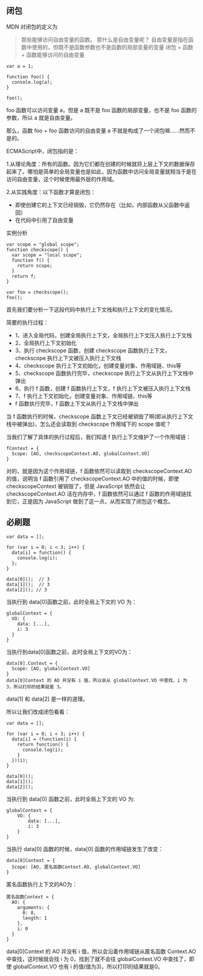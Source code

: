 闭包
-----------------------------------------------------------------------------------------------
MDN 对闭包的定义为
>那些能够访问自由变量的函数。
那什么是自由变量呢？
> 自由变量是指在函数中使用的，但既不是函数参数也不是函数的局部变量的变量
>闭包 = 函数 + 函数能够访问的自由变量
```
var a = 1;

function foo() {
  console.log(a);
}

foo();
```
foo 函数可以访问变量 a，但是 a 既不是 foo 函数的局部变量，也不是 foo 函数的参数，所以 a 就是自由变量。

那么，函数 foo + foo 函数访问的自由变量 a 不就是构成了一个闭包嘛……然而不是的。

ECMAScript中，闭包指的是：

1.从理论角度：所有的函数。因为它们都在创建的时候就将上层上下文的数据保存起来了。哪怕是简单的全局变量也是如此，因为函数中访问全局变量就相当于是在访问自由变量，这个时候使用最外层的作用域。

2.从实践角度：以下函数才算是闭包：

- 即使创建它的上下文已经销毁，它仍然存在（比如，内部函数从父函数中返回）
- 在代码中引用了自由变量

实例分析

```
var scope = "global scope";
function checkscope() {
  var scope = "local scope";
  function f() {
    return scope;
  }
  return f;
}

var foo = checkscope();
foo();
```
首先我们要分析一下这段代码中执行上下文栈和执行上下文的变化情况。

简要的执行过程：

- 1、进入全局代码，创建全局执行上下文，全局执行上下文压入执行上下文栈
- 2、全局执行上下文初始化
- 3、执行 checkscope 函数，创建 checkscope 函数执行上下文，checkscope 执行上下文被压入执行上下文栈
- 4、checkscope 执行上下文初始化，创建变量对象、作用域链、this等
- 5、checkscope 函数执行完毕，checkscope 执行上下文从执行上下文栈中弹出
- 6、执行 f 函数，创建 f 函数执行上下文，f 执行上下文被压入执行上下文栈
- 7、f 执行上下文初始化，创建变量对象、作用域链、this等
- f 函数执行完毕，f 函数上下文从执行上下文栈中弹出

当 f 函数执行的时候，checkscope 函数上下文已经被销毁了啊(即从执行上下文栈中被弹出)，怎么还会读取到 checkscope 作用域下的 scope 值呢？

当我们了解了具体的执行过程后，我们知道 f 执行上下文维护了一个作用域链：
```
fContext = {
  Scope: [AO, checkscopeContext.AO, globalContext.VO]
}
```
对的，就是因为这个作用域链，f 函数依然可以读取到 checkscopeContext.AO 的值，说明当 f 函数引用了 checkscopeContext.AO 中的值的时候，即使 checkscopeContext 被销毁了，但是 JavaScript 依然会让 checkscopeContext.AO 活在内存中，f 函数依然可以通过 f 函数的作用域链找到它，正是因为 JavaScript 做到了这一点，从而实现了闭包这个概念。

必刷题
--------------------------------------------------
```
var data = [];

for (var i = 0; i < 3; i++) {
  data[i] = function() {
    console.log(i);
  };
}

data[0]();	// 3
data[1]();	// 3
data[2](); // 3
```
当执行到 data[0]函数之前，此时全局上下文的 VO 为：
```
globalContext = {
  VO: {
    data: [...],
    i: 3
  }
}
```
当执行到data[0]函数之前，此时全局上下文的VO为：
```
data[0].Context = {
  Scope: [AO, globalContext.VO]
}
data[0]Context 的 AO 并没有 i 值，所以会从 globalContext.VO 中查找，i 为 3，所以打印的结果就是 3。
```
data[1] 和 data[2] 是一样的道理。

所以让我们改成闭包看看：

```
var data = [];

for (var i = 0; i < 3; i++) {
  data[i] = (function(i) {
    return function() {
      console.log(i);
    }
  })(i);
}

data[0]();
data[1]();
data[2]();
```

当执行到 data[0] 函数之前，此时全局上下文的 VO 为:
```
globalContext = {
    VO: {
        data: [...],
        i: 3
    }
}
```

当执行 data[0] 函数的时候，data[0] 函数的作用域链发生了改变：

```
data[0]Context = {
  Scope: [AO, 匿名函数Context.AO, globalContext.VO]
}
```
匿名函数执行上下文的AO为：
```
匿名函数Context = {
  AO: {
    arguments: {
      0: 0,
      length: 1
    },
    i: 0
  }
}
```
data[0]Context 的 AO 并没有 i 值，所以会沿着作用域链从匿名函数 Context.AO 中查找，这时候就会找 i 为 0，找到了就不会往 globalContext.VO 中查找了，即使 globalContext.VO 也有 i 的值(值为3)，所以打印的结果就是0。


